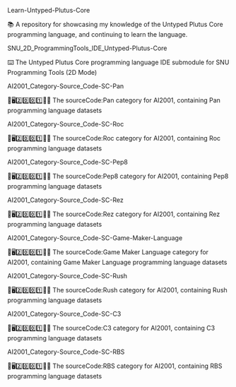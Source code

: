 
Learn-Untyped-Plutus-Core

📚️ A repository for showcasing my knowledge of the Untyped Plutus Core programming language, and continuing to learn the language. 

SNU_2D_ProgrammingTools_IDE_Untyped-Plutus-Core

⌨️ The Untyped Plutus Core programming language IDE submodule for SNU Programming Tools (2D Mode)

AI2001_Category-Source_Code-SC-Pan

🧠️🖥️2️⃣️0️⃣️0️⃣️1️⃣️💾️📜️ The sourceCode:Pan category for AI2001, containing Pan programming language datasets

AI2001_Category-Source_Code-SC-Roc

🧠️🖥️2️⃣️0️⃣️0️⃣️1️⃣️💾️📜️ The sourceCode:Roc category for AI2001, containing Roc programming language datasets

AI2001_Category-Source_Code-SC-Pep8

🧠️🖥️2️⃣️0️⃣️0️⃣️1️⃣️💾️📜️ The sourceCode:Pep8 category for AI2001, containing Pep8 programming language datasets

AI2001_Category-Source_Code-SC-Rez

🧠️🖥️2️⃣️0️⃣️0️⃣️1️⃣️💾️📜️ The sourceCode:Rez category for AI2001, containing Rez programming language datasets

AI2001_Category-Source_Code-SC-Game-Maker-Language

🧠️🖥️2️⃣️0️⃣️0️⃣️1️⃣️💾️📜️ The sourceCode:Game Maker Language category for AI2001, containing Game Maker Language programming language datasets

AI2001_Category-Source_Code-SC-Rush

🧠️🖥️2️⃣️0️⃣️0️⃣️1️⃣️💾️📜️ The sourceCode:Rush category for AI2001, containing Rush programming language datasets

AI2001_Category-Source_Code-SC-C3

🧠️🖥️2️⃣️0️⃣️0️⃣️1️⃣️💾️📜️ The sourceCode:C3 category for AI2001, containing C3 programming language datasets

AI2001_Category-Source_Code-SC-RBS

🧠️🖥️2️⃣️0️⃣️0️⃣️1️⃣️💾️📜️ The sourceCode:RBS category for AI2001, containing RBS programming language datasets

